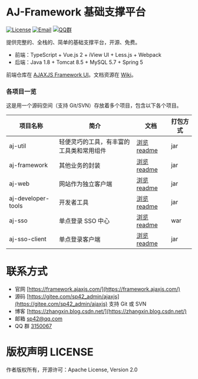 
# AJ-Framework 基础支撑平台

[![License](https://img.shields.io/badge/license-Apache--2.0-green.svg?longCache=true&style=flat)](http://www.apache.org/licenses/LICENSE-2.0.txt)
[![Email](https://img.shields.io/badge/Contact--me-Email-orange.svg)](mailto:sp42@qq.com)
[![QQ群](https://framework.ajaxjs.com/static/qq.svg)](https://shang.qq.com/wpa/qunwpa?idkey=3877893a4ed3a5f0be01e809e7ac120e346102bd550deb6692239bb42de38e22) 


提供完整的、全栈的、简单的基础支撑平台，开源、免费。

- 前端：TypeScript + Vue.js 2 + iView UI + Less.js + Webpack
- 后端：Java 1.8 + Tomcat 8.5 + MySQL 5.7 + Spring 5

前端仓库在 [AJAXJS Framework UI](https://gitee.com/sp42_admin/aj-framework-ui)。文档资源在 [Wiki](../../wikis)。

### 各项目一览

这是用一个源码空间（支持 Git/SVN）存放着多个项目，包含以下各个项目。

|项目名称|简介|文档|打包方式|
|------|-----|----|------|
|aj-util|轻便灵巧的工具，有丰富的工具类和常用组件|[浏览 readme](aj-util)|jar|
|aj-framework|其他业务的封装|[浏览 readme](aj-framework)|jar|
|aj-web|网站作为独立客户端|[浏览 readme](aj-web)|jar|
|aj-developer-tools |开发者工具|[浏览 readme](aj-developer-tools)|jar|
|aj-sso |单点登录 SSO 中心|[浏览 readme](aj-sso)|war|
|aj-sso-client |单点登录客户端|[浏览 readme](aj-sso-client)|jar|


# 联系方式
- 官网 [https://framework.ajaxjs.com/](https://framework.ajaxjs.com/) 
- 源码 [https://gitee.com/sp42_admin/ajaxjs](https://gitee.com/sp42_admin/ajaxjs) 支持 Git 或 SVN
- 博客 [https://zhangxin.blog.csdn.net/](https://zhangxin.blog.csdn.net/) 
- 邮箱 sp42@qq.com
- QQ 群 [3150067](//shang.qq.com/wpa/qunwpa?idkey=99415d164e2c776567c9370cc5b0bde26f4e2e7c5068978a24d1fe7c976ace93)

# 版权声明 LICENSE
作者版权所有，开源许可：Apache License, Version 2.0